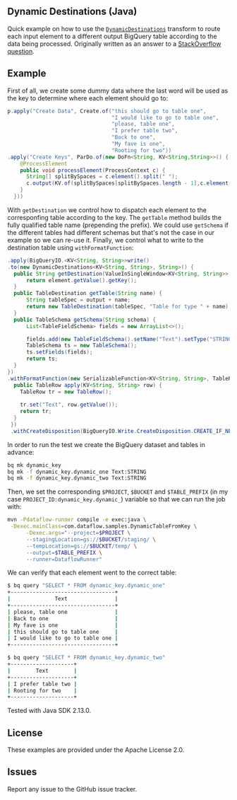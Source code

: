 ## Dynamic Destinations (Java)

Quick example on how to use the [`DynamicDestinations`][1] transform to route each input element to a different output BigQuery table according to the data being processed. Originally written as an answer to a [StackOverflow question](https://stackoverflow.com/questions/56545560/how-to-get-google-dataflow-to-write-to-a-bigquery-table-name-from-the-input-data/). 

## Example

First of all, we create some dummy data where the last word will be used as the key to determine where each element should go to:

```java
p.apply("Create Data", Create.of("this should go to table one",
                                 "I would like to go to table one",
                                 "please, table one",
                                 "I prefer table two",
                                 "Back to one",
                                 "My fave is one",
                                 "Rooting for two"))
.apply("Create Keys", ParDo.of(new DoFn<String, KV<String,String>>() {
    @ProcessElement
    public void processElement(ProcessContext c) {
      String[] splitBySpaces = c.element().split(" ");
      c.output(KV.of(splitBySpaces[splitBySpaces.length - 1],c.element()));
    }
  }))
```

With `getDestination` we control how to dispatch each element to the corresponfing table according to the key. The `getTable` method builds the fully qualified table name (prepending the prefix). We could use `getSchema` if the different tables had different schemas but that's not the case in our example so we can re-use it. Finally, we control what to write to the destination table using `withFormatFunction`:

```java
.apply(BigQueryIO.<KV<String, String>>write()
.to(new DynamicDestinations<KV<String, String>, String>() {
  public String getDestination(ValueInSingleWindow<KV<String, String>> element) {
      return element.getValue().getKey();
  }
  public TableDestination getTable(String name) {
      String tableSpec = output + name;
      return new TableDestination(tableSpec, "Table for type " + name);
  }
  public TableSchema getSchema(String schema) {
      List<TableFieldSchema> fields = new ArrayList<>();

      fields.add(new TableFieldSchema().setName("Text").setType("STRING"));
      TableSchema ts = new TableSchema();
      ts.setFields(fields);
      return ts;
  }
})
.withFormatFunction(new SerializableFunction<KV<String, String>, TableRow>() {
  public TableRow apply(KV<String, String> row) {
    TableRow tr = new TableRow();
  
    tr.set("Text", row.getValue());
    return tr;
  }
 })
 .withCreateDisposition(BigQueryIO.Write.CreateDisposition.CREATE_IF_NEEDED));
```

In order to run the test we create the BigQuery dataset and tables in advance:

```bash
bq mk dynamic_key
bq mk -f dynamic_key.dynamic_one Text:STRING
bq mk -f dynamic_key.dynamic_two Text:STRING
```

Then, we set the corresponding `$PROJECT`, `$BUCKET` and `$TABLE_PREFIX` (in my case `PROJECT_ID:dynamic_key.dynamic_`) variable so that we can run the job with:

```bash
mvn -Pdataflow-runner compile -e exec:java \
 -Dexec.mainClass=com.dataflow.samples.DynamicTableFromKey \
      -Dexec.args="--project=$PROJECT \
      --stagingLocation=gs://$BUCKET/staging/ \
      --tempLocation=gs://$BUCKET/temp/ \
      --output=$TABLE_PREFIX \
      --runner=DataflowRunner"
```

We can verify that each element went to the correct table:

```bash
$ bq query "SELECT * FROM dynamic_key.dynamic_one"
+---------------------------------+
|              Text               |
+---------------------------------+
| please, table one               |
| Back to one                     |
| My fave is one                  |
| this should go to table one     |
| I would like to go to table one |
+---------------------------------+

$ bq query "SELECT * FROM dynamic_key.dynamic_two"
+--------------------+
|        Text        |
+--------------------+
| I prefer table two |
| Rooting for two    |
+--------------------+
```

Tested with Java SDK 2.13.0.

  [1]: https://beam.apache.org/releases/javadoc/2.13.0/org/apache/beam/sdk/io/gcp/bigquery/DynamicDestinations.html


## License

These examples are provided under the Apache License 2.0.

## Issues

Report any issue to the GitHub issue tracker.
